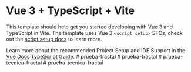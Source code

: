 # Vue 3 + TypeScript + Vite

This template should help get you started developing with Vue 3 and TypeScript in Vite. The template uses Vue 3 `<script setup>` SFCs, check out the [script setup docs](https://v3.vuejs.org/api/sfc-script-setup.html#sfc-script-setup) to learn more.

Learn more about the recommended Project Setup and IDE Support in the [Vue Docs TypeScript Guide](https://vuejs.org/guide/typescript/overview.html#project-setup).
#   p r u e b a - f r a c t a l  
 #   p r u e b a - f r a c t a l  
 #   p r u e b a - t e c n i c a - f r a c t a l  
 #   p r u e b a - t e c n i c a - f r a c t a l  
 